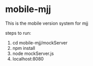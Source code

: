 # mobile-mjj
This is the mobile version system for mjj

steps to run:

1. cd mobile-mjj/mockServer
2. npm install
3. node mockServer.js
4. localhost:8080